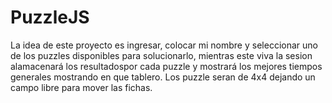 # PuzzleJS

La idea de este proyecto es ingresar, colocar mi nombre y seleccionar uno de los puzzles disponibles para solucionarlo, mientras este viva la sesion alamacenará los resultadospor cada puzzle y mostrará los mejores tiempos generales mostrando en que tablero. Los puzzle seran de 4x4 dejando un campo libre para mover las fichas.
